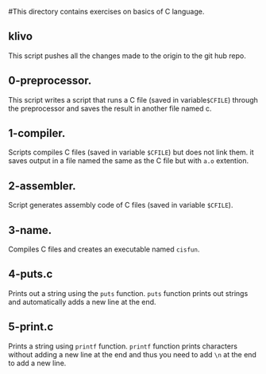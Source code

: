 #This directory contains exercises on basics of C language.

## klivo
This script pushes all the changes made to the origin to the git hub repo.

## 0-preprocessor.
This script writes a script that runs a C file (saved in variable`$CFILE`) through the preprocessor and saves the result in another file named c.

## 1-compiler.
Scripts compiles C files (saved in variable `$CFILE`) but does not link them. it saves output in a file named the same as the C file but with `a.o` extention.

## 2-assembler.
Script generates assembly code of C files (saved in variable `$CFILE`).

## 3-name.
Compiles C files and creates an executable named `cisfun`.

## 4-puts.c
Prints out a string using the `puts` function.
`puts` function prints out strings and automatically adds a new line at the end.

## 5-print.c
Prints a string using `printf` function.
`printf` function prints characters without adding a new line at the end and thus you need to add `\n` at the end to add a new line.
